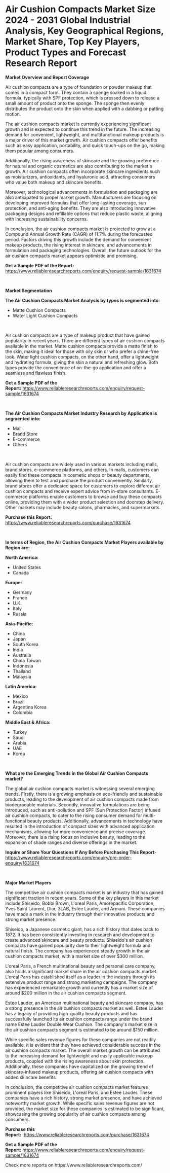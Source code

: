 <p><h1>Air Cushion Compacts Market Size 2024 - 2031 Global Industrial Analysis, Key Geographical Regions, Market Share, Top Key Players, Product Types and Forecast Research Report</h1></p><p><strong>Market Overview and Report Coverage</strong></p>
<p><p>Air cushion compacts are a type of foundation or powder makeup that comes in a compact form. They contain a sponge soaked in a liquid formula, typically with SPF protection, which is pressed down to release a small amount of product onto the sponge. The sponge then evenly distributes the product onto the skin when applied with a dabbing or patting motion.</p><p>The air cushion compacts market is currently experiencing significant growth and is expected to continue this trend in the future. The increasing demand for convenient, lightweight, and multifunctional makeup products is a major driver of this market growth. Air cushion compacts offer benefits such as easy application, portability, and quick touch-ups on the go, making them popular among consumers.</p><p>Additionally, the rising awareness of skincare and the growing preference for natural and organic cosmetics are also contributing to the market's growth. Air cushion compacts often incorporate skincare ingredients such as moisturizers, antioxidants, and hyaluronic acid, attracting consumers who value both makeup and skincare benefits.</p><p>Moreover, technological advancements in formulation and packaging are also anticipated to propel market growth. Manufacturers are focusing on developing improved formulas that offer long-lasting coverage, sun protection, and anti-aging benefits. They are also introducing innovative packaging designs and refillable options that reduce plastic waste, aligning with increasing sustainability concerns.</p><p>In conclusion, the air cushion compacts market is projected to grow at a Compound Annual Growth Rate (CAGR) of 11.7% during the forecasted period. Factors driving this growth include the demand for convenient makeup products, the rising interest in skincare, and advancements in formulation and packaging technologies. Overall, the future outlook for the air cushion compacts market appears optimistic and promising.</p></p>
<p><strong>Get a Sample PDF of the Report:</strong> <a href="https://www.reliableresearchreports.com/enquiry/request-sample/1631674">https://www.reliableresearchreports.com/enquiry/request-sample/1631674</a></p>
<p>&nbsp;</p>
<p><strong>Market Segmentation</strong></p>
<p><strong>The Air Cushion Compacts Market Analysis by types is segmented into:</strong></p>
<p><ul><li>Matte Cushion Compacts</li><li>Water Light Cushion Compacts</li></ul></p>
<p>&nbsp;</p>
<p><p>Air cushion compacts are a type of makeup product that have gained popularity in recent years. There are different types of air cushion compacts available in the market. Matte cushion compacts provide a matte finish to the skin, making it ideal for those with oily skin or who prefer a shine-free look. Water light cushion compacts, on the other hand, offer a lightweight and hydrating formula, giving the skin a natural and refreshing glow. Both types provide the convenience of on-the-go application and offer a seamless and flawless finish.</p></p>
<p><strong>Get a Sample PDF of the Report:</strong>&nbsp;<a href="https://www.reliableresearchreports.com/enquiry/request-sample/1631674">https://www.reliableresearchreports.com/enquiry/request-sample/1631674</a></p>
<p>&nbsp;</p>
<p><strong>The Air Cushion Compacts Market Industry Research by Application is segmented into:</strong></p>
<p><ul><li>Mall</li><li>Brand Store</li><li>E-commerce</li><li>Others</li></ul></p>
<p>&nbsp;</p>
<p><p>Air cushion compacts are widely used in various markets including malls, brand stores, e-commerce platforms, and others. In malls, customers can easily find these compacts in cosmetic shops or beauty departments, allowing them to test and purchase the product conveniently. Similarly, brand stores offer a dedicated space for customers to explore different air cushion compacts and receive expert advice from in-store consultants. E-commerce platforms enable customers to browse and buy these compacts online, providing them with a wider product selection and doorstep delivery. Other markets may include beauty salons, pharmacies, and supermarkets.</p></p>
<p><strong>Purchase this Report:</strong>&nbsp; <a href="https://www.reliableresearchreports.com/purchase/1631674">https://www.reliableresearchreports.com/purchase/1631674</a></p>
<p>&nbsp;</p>
<p><strong>In terms of Region, the Air Cushion Compacts Market Players available by Region are:</strong></p>
<p>
    <p> <strong> North America: </strong>
        <ul>
            <li>United States</li>
            <li>Canada</li>
        </ul>
        </p> 
    <p> <strong> Europe: </strong>
        <ul>
            <li>Germany</li>
            <li>France</li>
            <li>U.K.</li>
            <li>Italy</li>
            <li>Russia</li>
        </ul>
        </p> 
    <p> <strong> Asia-Pacific: </strong>
        <ul>
            <li>China</li>
            <li>Japan</li>
            <li>South Korea</li>
            <li>India</li>
            <li>Australia</li>
            <li>China Taiwan</li>
            <li>Indonesia</li>
            <li>Thailand</li>
            <li>Malaysia</li>
        </ul>
        </p> 
    <p> <strong> Latin America: </strong>
        <ul>
            <li>Mexico</li>
            <li>Brazil</li>
            <li>Argentina Korea</li>
            <li>Colombia</li>
        </ul>
        </p> 
    <p> <strong> Middle East & Africa: </strong>
        <ul>
            <li>Turkey</li>
            <li>Saudi</li>
            <li>Arabia</li>
            <li>UAE</li>
            <li>Korea</li>
        </ul>
    </p>
    </p>
<p>&nbsp;</p>
<p><strong>What are the Emerging Trends in the Global Air Cushion Compacts market?</strong></p>
<p><p>The global air cushion compacts market is witnessing several emerging trends. Firstly, there is a growing emphasis on eco-friendly and sustainable products, leading to the development of air cushion compacts made from biodegradable materials. Secondly, innovative formulations are being introduced, such as anti-pollution and SPF (Sun Protection Factor) infused air cushion compacts, to cater to the rising consumer demand for multi-functional beauty products. Additionally, advancements in technology have resulted in the introduction of compact sizes with advanced application mechanisms, allowing for more convenience and precise coverage. Moreover, there is a rising focus on inclusive beauty, leading to the expansion of shade ranges and diverse offerings in the market.</p></p>
<p><strong>Inquire or Share Your Questions If Any Before Purchasing This Report</strong>- <a href="https://www.reliableresearchreports.com/enquiry/pre-order-enquiry/1631674">https://www.reliableresearchreports.com/enquiry/pre-order-enquiry/1631674</a></p>
<p>&nbsp;</p>
<p><strong>Major Market Players</strong></p>
<p><p>The competitive air cushion compacts market is an industry that has gained significant traction in recent years. Some of the key players in this market include Shiseido, Bobbi Brown, L'oreal Paris, Amorepacific Corporation, Yves Saint Laurent, Dior, 3LAB, Estee Lauder, and Armani. These companies have made a mark in the industry through their innovative products and strong market presence.</p><p>Shiseido, a Japanese cosmetic giant, has a rich history that dates back to 1872. It has been consistently investing in research and development to create advanced skincare and beauty products. Shiseido's air cushion compacts have gained popularity due to their lightweight formula and natural finish. The company has experienced steady growth in the air cushion compacts market, with a market size of over $300 million.</p><p>L'oreal Paris, a French multinational beauty and personal care company, also holds a significant market share in the air cushion compacts market. L'oreal Paris has established itself as a leader in the industry through its extensive product range and strong marketing campaigns. The company has experienced remarkable growth and currently has a market size of around $200 million in the air cushion compacts segment.</p><p>Estee Lauder, an American multinational beauty and skincare company, has a strong presence in the air cushion compacts market as well. Estee Lauder has a legacy of providing high-quality beauty products and has successfully launched its air cushion compacts range under the brand name Estee Lauder Double Wear Cushion. The company's market size in the air cushion compacts segment is estimated to be around $150 million.</p><p>While specific sales revenue figures for these companies are not readily available, it is evident that they have achieved considerable success in the air cushion compacts market. The overall market growth can be attributed to the increasing demand for lightweight and easily applicable makeup products, coupled with the rising awareness about skin protection. Additionally, these companies have capitalized on the growing trend of skincare-infused makeup products, offering air cushion compacts with added skincare benefits.</p><p>In conclusion, the competitive air cushion compacts market features prominent players like Shiseido, L'oreal Paris, and Estee Lauder. These companies have a rich history, strong market presence, and have achieved noteworthy market growth. While specific sales revenue figures are not provided, the market size for these companies is estimated to be significant, showcasing the growing popularity of air cushion compacts among consumers.</p></p>
<p><strong>Purchase this Report:</strong>&nbsp;&nbsp;<a href="https://www.reliableresearchreports.com/purchase/1631674">https://www.reliableresearchreports.com/purchase/1631674</a></p>
<p></p>
<p><strong>Get a Sample PDF of the Report:</strong>&nbsp;<a href="https://www.reliableresearchreports.com/enquiry/request-sample/1631674">https://www.reliableresearchreports.com/enquiry/request-sample/1631674</a></p>
<p>Check more reports on https://www.reliableresearchreports.com/</p>